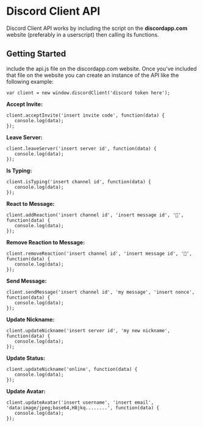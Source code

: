 # Discord Client API
Discord Client API works by including the script on the <b>discordapp.com</b> website (preferably in a userscript) then calling its functions.

## Getting Started
include the api.js file on the discordapp.com website. Once you've included that file on the website you can create an instance of the API like the following example:

```JS
var client = new window.discordClient('discord token here');
```

**Accept Invite:**
```JS
client.acceptInvite('insert invite code', function(data) {
   console.log(data);
});
```

**Leave Server:**
```JS
client.leaveServer('insert server id', function(data) {
   console.log(data);
});
```

**Is Typing:**
```JS
client.isTyping('insert channel id', function(data) {
   console.log(data);
});
```

**React to Message:**
```JS
client.addReaction('insert channel id', 'insert message id', '🐢', function(data) {
   console.log(data);
});
```

**Remove Reaction to Message:**
```JS
client.removeReaction('insert channel id', 'insert message id', '🐢', function(data) {
   console.log(data);
});
```

**Send Message:**
```JS
client.sendMessage('insert channel id', 'my message', 'insert nonce', function(data) {
   console.log(data);
});
```

**Update Nickname:**
```JS
client.updateNickname('insert server id', 'my new nickname', function(data) {
   console.log(data);
});
```

**Update Status:**
```JS
client.updateNickname('online', function(data) {
   console.log(data);
});
```

**Update Avatar:**
```JS
client.updateAvatar('insert username', 'insert email', 'data:image/jpeg;base64,H8jkq........', function(data) {
   console.log(data);
});
```
